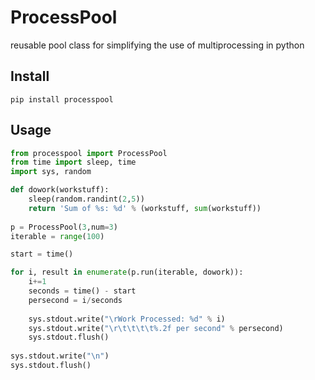 # ProcessPool
reusable pool class for simplifying the use of multiprocessing in python

## Install

```
pip install processpool
```

## Usage

```python
from processpool import ProcessPool
from time import sleep, time
import sys, random

def dowork(workstuff):
    sleep(random.randint(2,5))
    return 'Sum of %s: %d' % (workstuff, sum(workstuff))
    
p = ProcessPool(3,num=3)
iterable = range(100)

start = time() 

for i, result in enumerate(p.run(iterable, dowork)):
    i+=1
    seconds = time() - start
    persecond = i/seconds
    
    sys.stdout.write("\rWork Processed: %d" % i)
    sys.stdout.write("\r\t\t\t\t%.2f per second" % persecond)
    sys.stdout.flush()
    
sys.stdout.write("\n")
sys.stdout.flush()
```
